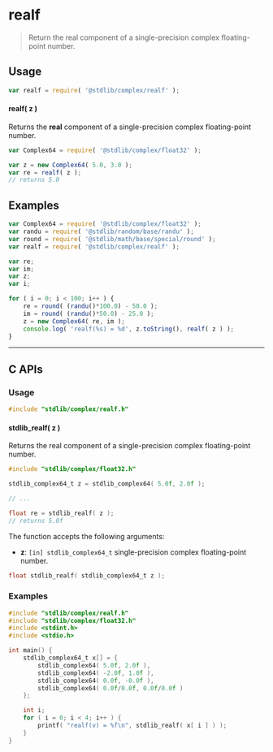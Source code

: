 <!--

@license Apache-2.0

Copyright (c) 2021 The Stdlib Authors.

Licensed under the Apache License, Version 2.0 (the "License");
you may not use this file except in compliance with the License.
You may obtain a copy of the License at

   http://www.apache.org/licenses/LICENSE-2.0

Unless required by applicable law or agreed to in writing, software
distributed under the License is distributed on an "AS IS" BASIS,
WITHOUT WARRANTIES OR CONDITIONS OF ANY KIND, either express or implied.
See the License for the specific language governing permissions and
limitations under the License.

-->

# realf

> Return the real component of a single-precision complex floating-point number.

<!-- Section to include introductory text. Make sure to keep an empty line after the intro `section` element and another before the `/section` close. -->

<section class="intro">

</section>

<!-- /.intro -->

<!-- Package usage documentation. -->

<section class="usage">

## Usage

```javascript
var realf = require( '@stdlib/complex/realf' );
```

#### realf( z )

Returns the **real** component of a single-precision complex floating-point number.

```javascript
var Complex64 = require( '@stdlib/complex/float32' );

var z = new Complex64( 5.0, 3.0 );
var re = realf( z );
// returns 5.0
```

</section>

<!-- /.usage -->

<!-- Package usage notes. Make sure to keep an empty line after the `section` element and another before the `/section` close. -->

<section class="notes">

</section>

<!-- /.notes -->

<!-- Package usage examples. -->

<section class="examples">

## Examples

<!-- eslint no-undef: "error" -->

```javascript
var Complex64 = require( '@stdlib/complex/float32' );
var randu = require( '@stdlib/random/base/randu' );
var round = require( '@stdlib/math/base/special/round' );
var realf = require( '@stdlib/complex/realf' );

var re;
var im;
var z;
var i;

for ( i = 0; i < 100; i++ ) {
    re = round( (randu()*100.0) - 50.0 );
    im = round( (randu()*50.0) - 25.0 );
    z = new Complex64( re, im );
    console.log( 'realf(%s) = %d', z.toString(), realf( z ) );
}
```

</section>

<!-- /.examples -->

<!-- C interface documentation. -->

* * *

<section class="c">

## C APIs

<!-- Section to include introductory text. Make sure to keep an empty line after the intro `section` element and another before the `/section` close. -->

<section class="intro">

</section>

<!-- /.intro -->

<!-- C usage documentation. -->

<section class="usage">

### Usage

```c
#include "stdlib/complex/realf.h"
```

#### stdlib_realf( z )

Returns the real component of a single-precision complex floating-point number.

```c
#include "stdlib/complex/float32.h"

stdlib_complex64_t z = stdlib_complex64( 5.0f, 2.0f );

// ...

float re = stdlib_realf( z );
// returns 5.0f
```

The function accepts the following arguments:

-   **z**: `[in] stdlib_complex64_t` single-precision complex floating-point number.

```c
float stdlib_realf( stdlib_complex64_t z );
```

</section>

<!-- /.usage -->

<!-- C API usage notes. Make sure to keep an empty line after the `section` element and another before the `/section` close. -->

<section class="notes">

</section>

<!-- /.notes -->

<!-- C API usage examples. -->

<section class="examples">

### Examples

```c
#include "stdlib/complex/realf.h"
#include "stdlib/complex/float32.h"
#include <stdint.h>
#include <stdio.h>

int main() {
    stdlib_complex64_t x[] = {
        stdlib_complex64( 5.0f, 2.0f ),
        stdlib_complex64( -2.0f, 1.0f ),
        stdlib_complex64( 0.0f, -0.0f ),
        stdlib_complex64( 0.0f/0.0f, 0.0f/0.0f )
    };

    int i;
    for ( i = 0; i < 4; i++ ) {
        printf( "realf(v) = %f\n", stdlib_realf( x[ i ] ) );
    }
}
```

</section>

<!-- /.examples -->

</section>

<!-- /.c -->

<!-- Section to include cited references. If references are included, add a horizontal rule *before* the section. Make sure to keep an empty line after the `section` element and another before the `/section` close. -->

<section class="references">

</section>

<!-- /.references -->

<!-- Section for related `stdlib` packages. Do not manually edit this section, as it is automatically populated. -->

<section class="related">

</section>

<!-- /.related -->

<!-- Section for all links. Make sure to keep an empty line after the `section` element and another before the `/section` close. -->

<section class="links">

</section>

<!-- /.links -->
